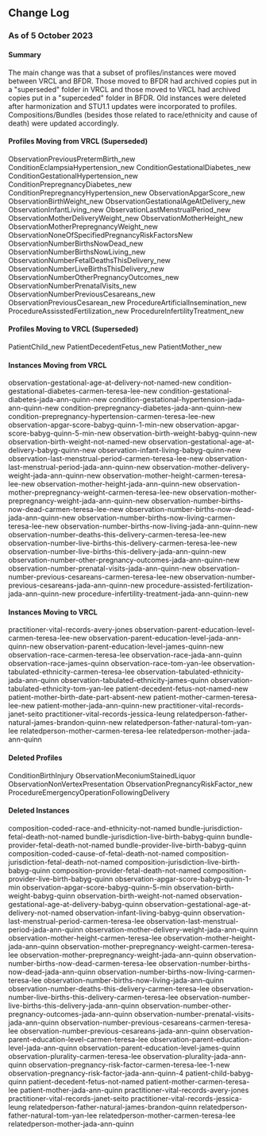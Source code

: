 ## Change Log



### As of 5 October 2023

#### **Summary**
The main change was that a subset of profiles/instances were moved between VRCL and BFDR. Those moved to BFDR had archived copies put in a "superseded" folder in VRCL and those moved to VRCL had archived copies put in a "superceded" folder in BFDR. Old instances were deleted after harmonization and STU1.1 updates were incorporated to profiles. Compositions/Bundles (besides those related to race/ethnicity and cause of death) were updated accordingly.

#### **Profiles Moving from VRCL (Superseded)**

ObservationPreviousPretermBirth_new
ConditionEclampsiaHypertension_new
ConditionGestationalDiabetes_new
ConditionGestationalHypertension_new
ConditionPrepregnancyDiabetes_new
ConditionPrepregnancyHypertension_new
ObservationApgarScore_new
ObservationBirthWeight_new
ObservationGestationalAgeAtDelivery_new
ObservationInfantLiving_new
ObservationLastMenstrualPeriod_new
ObservationMotherDeliveryWeight_new
ObservationMotherHeight_new
ObservationMotherPrepregnancyWeight_new
ObservationNoneOfSpecifiedPregnancyRiskFactorsNew
ObservationNumberBirthsNowDead_new
ObservationNumberBirthsNowLiving_new
ObservationNumberFetalDeathsThisDelivery_new
ObservationNumberLiveBirthsThisDelivery_new
ObservationNumberOtherPregnancyOutcomes_new
ObservationNumberPrenatalVisits_new
ObservationNumberPreviousCesareans_new
ObservationPreviousCesarean_new
ProcedureArtificialInsemination_new
ProcedureAssisstedFertilization_new
ProcedureInfertilityTreatment_new

#### **Profiles Moving to VRCL (Superseded)**

PatientChild_new
PatientDecedentFetus_new
PatientMother_new

#### **Instances Moving from VRCL**

observation-gestational-age-at-delivery-not-named-new
condition-gestational-diabetes-carmen-teresa-lee-new
condition-gestational-diabetes-jada-ann-quinn-new
condition-gestational-hypertension-jada-ann-quinn-new
condition-prepregnancy-diabetes-jada-ann-quinn-new
condition-prepregnancy-hypertension-carmen-teresa-lee-new
observation-apgar-score-babyg-quinn-1-min-new
observation-apgar-score-babyg-quinn-5-min-new
observation-birth-weight-babyg-quinn-new
observation-birth-weight-not-named-new
observation-gestational-age-at-delivery-babyg-quinn-new
observation-infant-living-babyg-quinn-new
observation-last-menstrual-period-carmen-teresa-lee-new
observation-last-menstrual-period-jada-ann-quinn-new
observation-mother-delivery-weight-jada-ann-quinn-new
observation-mother-height-carmen-teresa-lee-new
observation-mother-height-jada-ann-quinn-new
observation-mother-prepregnancy-weight-carmen-teresa-lee-new
observation-mother-prepregnancy-weight-jada-ann-quinn-new
observation-number-births-now-dead-carmen-teresa-lee-new
observation-number-births-now-dead-jada-ann-quinn-new
observation-number-births-now-living-carmen-teresa-lee-new
observation-number-births-now-living-jada-ann-quinn-new
observation-number-deaths-this-delivery-carmen-teresa-lee-new
observation-number-live-births-this-delivery-carmen-teresa-lee-new
observation-number-live-births-this-delivery-jada-ann-quinn-new
observation-number-other-pregnancy-outcomes-jada-ann-quinn-new
observation-number-prenatal-visits-jada-ann-quinn-new
observation-number-previous-cesareans-carmen-teresa-lee-new
observation-number-previous-cesareans-jada-ann-quinn-new
procedure-assisted-fertilization-jada-ann-quinn-new
procedure-infertility-treatment-jada-ann-quinn-new

#### **Instances Moving to VRCL**

practitioner-vital-records-avery-jones
observation-parent-education-level-carmen-teresa-lee-new
observation-parent-education-level-jada-ann-quinn-new
observation-parent-education-level-james-quinn-new
observation-race-carmen-teresa-lee
observation-race-jada-ann-quinn
observation-race-james-quinn
observation-race-tom-yan-lee
observation-tabulated-ethnicity-carmen-teresa-lee
observation-tabulated-ethnicity-jada-ann-quinn
observation-tabulated-ethnicity-james-quinn
observation-tabulated-ethnicity-tom-yan-lee
patient-decedent-fetus-not-named-new
patient-mother-birth-date-part-absent-new
patient-mother-carmen-teresa-lee-new
patient-mother-jada-ann-quinn-new
practitioner-vital-records-janet-seito
practitioner-vital-records-jessica-leung
relatedperson-father-natural-james-brandon-quinn-new
relatedperson-father-natural-tom-yan-lee
relatedperson-mother-carmen-teresa-lee
relatedperson-mother-jada-ann-quinn

#### **Deleted Profiles**

ConditionBirthInjury
ObservationMeconiumStainedLiquor
ObservationNonVertexPresentation
ObservationPregnancyRiskFactor_new
ProcedureEmergencyOperationFollowingDelivery

#### **Deleted Instances**

composition-coded-race-and-ethnicity-not-named
bundle-jurisdiction-fetal-death-not-named
bundle-jurisdiction-live-birth-babyg-quinn
bundle-provider-fetal-death-not-named
bundle-provider-live-birth-babyg-quinn
composition-coded-cause-of-fetal-death-not-named
composition-jurisdiction-fetal-death-not-named
composition-jurisdiction-live-birth-babyg-quinn
composition-provider-fetal-death-not-named
composition-provider-live-birth-babyg-quinn
observation-apgar-score-babyg-quinn-1-min
observation-apgar-score-babyg-quinn-5-min
observation-birth-weight-babyg-quinn
observation-birth-weight-not-named
observation-gestational-age-at-delivery-babyg-quinn
observation-gestational-age-at-delivery-not-named
observation-infant-living-babyg-quinn
observation-last-menstrual-period-carmen-teresa-lee
observation-last-menstrual-period-jada-ann-quinn
observation-mother-delivery-weight-jada-ann-quinn
observation-mother-height-carmen-teresa-lee
observation-mother-height-jada-ann-quinn
observation-mother-prepregnancy-weight-carmen-teresa-lee
observation-mother-prepregnancy-weight-jada-ann-quinn
observation-number-births-now-dead-carmen-teresa-lee
observation-number-births-now-dead-jada-ann-quinn
observation-number-births-now-living-carmen-teresa-lee
observation-number-births-now-living-jada-ann-quinn
observation-number-deaths-this-delivery-carmen-teresa-lee
observation-number-live-births-this-delivery-carmen-teresa-lee
observation-number-live-births-this-delivery-jada-ann-quinn
observation-number-other-pregnancy-outcomes-jada-ann-quinn
observation-number-prenatal-visits-jada-ann-quinn
observation-number-previous-cesareans-carmen-teresa-lee
observation-number-previous-cesareans-jada-ann-quinn
observation-parent-education-level-carmen-teresa-lee
observation-parent-education-level-jada-ann-quinn
observation-parent-education-level-james-quinn
observation-plurality-carmen-teresa-lee
observation-plurality-jada-ann-quinn
observation-pregnancy-risk-factor-carmen-teresa-lee-1-new
observation-pregnancy-risk-factor-jada-ann-quinn-4
patient-child-babyg-quinn
patient-decedent-fetus-not-named
patient-mother-carmen-teresa-lee
patient-mother-jada-ann-quinn
practitioner-vital-records-avery-jones
practitioner-vital-records-janet-seito
practitioner-vital-records-jessica-leung
relatedperson-father-natural-james-brandon-quinn
relatedperson-father-natural-tom-yan-lee
relatedperson-mother-carmen-teresa-lee
relatedperson-mother-jada-ann-quinn